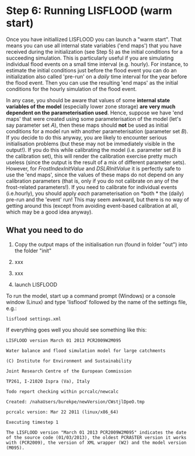 # Step 6: Running LISFLOOD (warm start)

Once you have initiallized LISFLOOD you can launch a "warm start". That means you can use all internal state variables ('end maps') that you have received during the initialization (see Step 5) as the initial conditions for a succeeding simulation. 
This is particularly useful if you are simulating individual flood events on a small time interval (e.g. hourly). For instance, to estimate the initial conditions just before the flood event you can do an initialization also called 'pre-run' on a *daily* time interval for the year before the flood event. Then you  can use the resulting 'end maps' as the initial conditions for the hourly simulation of the flood event.

In any case, you should be aware that values of some **internal state variables of the model** (especially lower zone storage) **are very much dependent on the parameterisation used**. Hence, suppose we have 'end maps' that were created using some parameterisation of the model (let's say parameter set *A*), then these maps should **not** be used as initial conditions for a model run with another parameterisation (parameter set *B*). If you decide to do this anyway, you are likely to encounter serious initialisation problems (but these may not be immediately visible in the output!). If you do this while calibrating the model (i.e. parameter set *B* is the calibration set), this will render the calibration exercise pretty much useless (since the output is the result of a mix of different parameter sets). However, for *FrostIndexInitValue* and *DSLRInitValue* it is perfectly safe to use the 'end maps', since the values of these maps do not depend on any calibration parameters (that is, only if you do not calibrate on any of the frost-related parameters!). If you need to calibrate for individual events (i.e.hourly), you should apply *each* parameterisation on *both * the (daily) pre-run and the 'event' run! This may seem awkward, but there is no way of getting around this (except from avoiding event-based calibration at all, which may be a good idea anyway).

## What you need to do
1. Copy the output maps of the initialisation run (found in folder "out") into the folder "init"

2. xxx

3. xxx

4. launch LISFLOOD

To run the model, start up a command prompt (Windows) or a console window (Linux) and type 'lisflood' followed by the name of the settings file, e.g.:

```unix
lisflood settings.xml
```

If everything goes well you should see something like this:

```unix
LISFLOOD version March 01 2013 PCR2009W2M095

Water balance and flood simulation model for large catchments

(C) Institute for Environment and Sustainability

Joint Research Centre of the European Commission

TP261, I-21020 Ispra (Va), Italy

Todo report checking within pcrcalc/newcalc

Created: /nahaUsers/burekpe/newVersion/CWstjlDpeO.tmp

pcrcalc version: Mar 22 2011 (linux/x86_64)

Executing timestep 1

The LISFLOOD version "March 01 2013 PCR2009W2M095" indicates the date of the source code (01/03/2013), the oldest PCRASTER version it works with (PCR2009), the version of XML wrapper (W2) and the model version (M095).

```
